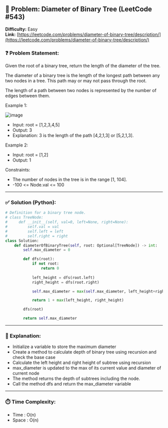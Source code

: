 
## 🧠 Problem: Diameter of Binary Tree (LeetCode #543)
**Difficulty:** Easy  
**Link:** [https://leetcode.com/problems/diameter-of-binary-tree/description/](https://leetcode.com/problems/diameter-of-binary-tree/description/)


### ❓ Problem Statement:
Given the root of a binary tree, return the length of the diameter of the tree.

The diameter of a binary tree is the length of the longest path between any two nodes in a tree. This path may or may not pass through the root.

The length of a path between two nodes is represented by the number of edges between them.

 

Example 1:

![image](https://github.com/user-attachments/assets/927e178f-da0f-4d1a-8244-19d2d19b9d65)

- Input: root = [1,2,3,4,5]
- Output: 3
- Explanation: 3 is the length of the path [4,2,1,3] or [5,2,1,3].

Example 2:

- Input: root = [1,2]
- Output: 1
 

Constraints:

- The number of nodes in the tree is in the range [1, 104].
- -100 <= Node.val <= 100

---

### ✅ Solution (Python):
```python
# Definition for a binary tree node.
# class TreeNode:
#     def __init__(self, val=0, left=None, right=None):
#         self.val = val
#         self.left = left
#         self.right = right
class Solution:
    def diameterOfBinaryTree(self, root: Optional[TreeNode]) -> int:
        self.max_diameter = 0

        def dfs(root):
            if not root:
                return 0
            
            left_height = dfs(root.left)
            right_height = dfs(root.right)

            self.max_diameter = max(self.max_diameter, left_height+right_height)

            return 1 + max(left_height, right_height)

        dfs(root)

        return self.max_diameter
```

---

### 🧠 Explanation:

- Initialize a variable to store the maximum diameter
- Create a method to calculate depth of binary tree using recursion and check the base case
- Calculate the left height and right height of subtree using recursion
- max_diameter is updated to the max of its current value and diameter of current node
- The method returns the depth of subtrees including the node.
- Call the method dfs and return the max_diameter variable

---

### ⏱️ Time Complexity:

- Time : O(n)
- Space : O(n)

